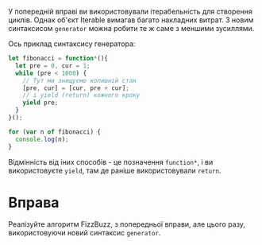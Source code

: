 У попередній вправі ви використовували ітерабельність для створення циклів. Однак об'єкт Iterable вимагав багато накладних витрат. З новим синтаксисом `generator` можна робити те ж саме з меншими зусиллями.

Ось приклад синтаксису генератора:

```javascript
let fibonacci = function*(){
  let pre = 0, cur = 1;
  while (pre < 1000) {
    // Тут ми знищуємо колишній стан
    [pre, cur] = [cur, pre + cur];
    // і yield (return) кожного кроку
    yield pre;
  }
}();

for (var n of fibonacci) {
  console.log(n);
}
```

Відмінність від іних способів - це позначення `function*`, і ви використовуєте `yield`, там де раніше використовували `return`.

# Вправа

Реалізуйте алгоритм FizzBuzz, з попередньої вправи, але цього разу, використовуючи новий синтаксис `generator`.
